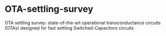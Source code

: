# OTA-settling-survey
OTA settling survey: state-of-the-art operational transconductance circuits (OTAs) designed for fast settling Switched-Capacitors circuits
